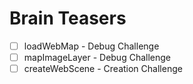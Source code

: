 # Brain Teasers

- [ ] loadWebMap - Debug Challenge
- [ ] mapImageLayer - Debug Challenge
- [ ] createWebScene - Creation Challenge
